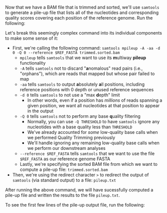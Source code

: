 <script>
import Link from "components/Link.svelte";
import Execute from "components/Execute.svelte";
</script>

Now that we have a BAM file that is trimmed and sorted, we'll use `samtools` to generate a pile-up file that lists all of the nucleotides and corresponding quality scores covering each position of the reference genome. Run the following:

<Execute command="samtools mpileup \ -A -aa -d 0 -Q 0 \ --reference $REF_FASTA \ trimmed.sorted.bam > pileup.txt" />

Let's break this seemingly complex command into its individual components to make some sense of it:

- First, we're calling the following command: `samtools mpileup -A -aa -d 0 -Q 0 --reference $REF_FASTA trimmed.sorted.bam`
  - `mpileup` tells `samtools` that we want to use its **m**ultiway **pileup** functionality
  - `-A` tells `samtools` not to discard "**a**nomalous" read pairs (i.e., "orphans"), which are reads that mapped but whose pair failed to map
  - `-aa` tells `samtools` to output **a**bsolutely **a**ll positions, including reference positions with 0 depth or unused reference sequences
  - `-d 0` tells `samtools` to not use a "max **d**epth" limit
    - In other words, even if a position has *millions* of reads spanning a given position, we want all nucleotides at that position to appear in the output
  - `-Q 0` tells `samtools` not to perform any base **q**uality filtering
    - Normally, you can use `-Q THRESHOLD` to have `samtools` ignore any nucleotides with a base quality less than `THRESHOLD`
    - We've already accounted for *some* low-quality base calls when we performed Quality Trimming previously
    - We'll handle ignoring any remaining low-quality base calls when we perform our downstream analyses
  - `--reference $REF_FASTA` tells `samtools` that we want to use the file `$REF_FASTA` as our reference genome FASTA
  - Lastly, we're specifying the sorted BAM file from which we want to compute a pile-up file: `trimmed.sorted.bam`
- Then, we're using the redirect character `>` to redirect the output of `samtools` (via standard output) to a file: `pileup.txt`

After running the above command, we will have sucessfully computed a pile-up file and written the results to the file `pileup.txt`.

To see the first few lines of the pile-up output file, run the following:

<Execute command="head -n 5 pileup.txt" />
